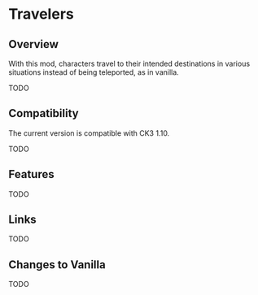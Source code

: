 # Travelers

## Overview

With this mod, characters travel to their intended destinations in various situations instead of being teleported, as in vanilla.

TODO

## Compatibility

The current version is compatible with CK3 1.10.

TODO

## Features

TODO

## Links

TODO

## Changes to Vanilla

TODO
